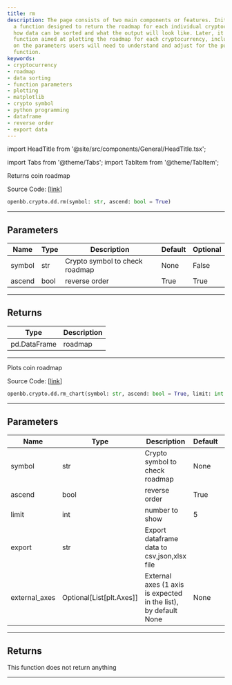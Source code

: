 ```yaml
---
title: rm
description: The page consists of two main components or features. Initially, it details
  a function designed to return the roadmap for each individual cryptocurrency, explaining
  how data can be sorted and what the output will look like. Later, it describes a
  function aimed at plotting the roadmap for each cryptocurrency, including details
  on the parameters users will need to understand and adjust for the purpose of the
  function.
keywords:
- cryptocurrency
- roadmap
- data sorting
- function parameters
- plotting
- matplotlib
- crypto symbol
- python programming
- dataframe
- reverse order
- export data
---
```


import HeadTitle from '@site/src/components/General/HeadTitle.tsx';

<HeadTitle title="crypto.dd.rm - Reference | OpenBB SDK Docs" />

import Tabs from '@theme/Tabs';
import TabItem from '@theme/TabItem';

<Tabs>
<TabItem value="model" label="Model" default>

Returns coin roadmap

Source Code: [[link](https://github.com/OpenBB-finance/OpenBB/tree/main/openbb_terminal/cryptocurrency/due_diligence/messari_model.py#L236)]

```python
openbb.crypto.dd.rm(symbol: str, ascend: bool = True)
```

---

## Parameters

| Name | Type | Description | Default | Optional |
| ---- | ---- | ----------- | ------- | -------- |
| symbol | str | Crypto symbol to check roadmap | None | False |
| ascend | bool | reverse order | True | True |


---

## Returns

| Type | Description |
| ---- | ----------- |
| pd.DataFrame | roadmap |
---

</TabItem>
<TabItem value="view" label="Chart">

Plots coin roadmap

Source Code: [[link](https://github.com/OpenBB-finance/OpenBB/tree/main/openbb_terminal/cryptocurrency/due_diligence/messari_view.py#L284)]

```python
openbb.crypto.dd.rm_chart(symbol: str, ascend: bool = True, limit: int = 5, export: str = "", external_axes: Optional[List[matplotlib.axes._axes.Axes]] = None)
```

---

## Parameters

| Name | Type | Description | Default | Optional |
| ---- | ---- | ----------- | ------- | -------- |
| symbol | str | Crypto symbol to check roadmap | None | False |
| ascend | bool | reverse order | True | True |
| limit | int | number to show | 5 | True |
| export | str | Export dataframe data to csv,json,xlsx file |  | True |
| external_axes | Optional[List[plt.Axes]] | External axes (1 axis is expected in the list), by default None | None | True |


---

## Returns

This function does not return anything

---

</TabItem>
</Tabs>
